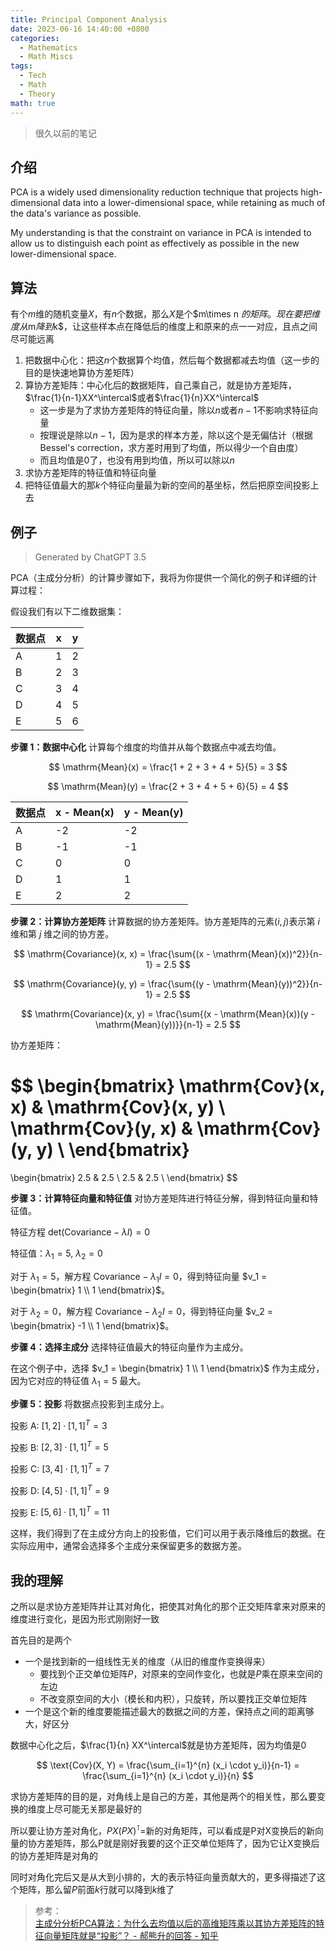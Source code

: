 ```yaml
---
title: Principal Component Analysis
date: 2023-06-16 14:40:00 +0800
categories:
  - Mathematics
  - Math Miscs
tags:
  - Tech
  - Math
  - Theory
math: true
---
```


> 很久以前的笔记

## 介绍

PCA is a widely used dimensionality reduction technique that projects high-dimensional data into a lower-dimensional space, while retaining as much of the data's variance as possible. 

My understanding is that the constraint on variance in PCA is intended to allow us to distinguish each point as effectively as possible in the new lower-dimensional space.

## 算法

有个$m$维的随机变量$X$，有$n$个数据，那么$X$是个$m\times n
$的矩阵。现在要把维度从$m$降到$k$，让这些样本点在降低后的维度上和原来的点一一对应，且点之间尽可能远离

1. 把数据中心化：把这$n$个数据算个均值，然后每个数据都减去均值（这一步的目的是快速地算协方差矩阵）
2. 算协方差矩阵：中心化后的数据矩阵，自己乘自己，就是协方差矩阵，$\frac{1}{n-1}XX^\intercal$或者$\frac{1}{n}XX^\intercal$
   - 这一步是为了求协方差矩阵的特征向量，除以$n$或者$n-1$不影响求特征向量
   - 按理说是除以$n-1$，因为是求的样本方差，除以这个是无偏估计（根据Bessel's correction，求方差时用到了均值，所以得少一个自由度）
   - 而且均值是0了，也没有用到均值，所以可以除以$n$
3. 求协方差矩阵的特征值和特征向量
4. 把特征值最大的那$k$个特征向量最为新的空间的基坐标，然后把原空间投影上去

## 例子

> Generated by ChatGPT 3.5

PCA（主成分分析）的计算步骤如下，我将为你提供一个简化的例子和详细的计算过程：

假设我们有以下二维数据集：

| 数据点 | x  | y  |
|-------|----|----|
| A     | 1  | 2  |
| B     | 2  | 3  |
| C     | 3  | 4  |
| D     | 4  | 5  |
| E     | 5  | 6  |

**步骤 1：数据中心化**
计算每个维度的均值并从每个数据点中减去均值。

$$
\mathrm{Mean}(x) = \frac{1 + 2 + 3 + 4 + 5}{5} = 3
$$

$$
\mathrm{Mean}(y) = \frac{2 + 3 + 4 + 5 + 6}{5} = 4
$$

| 数据点 | x - Mean(x) | y - Mean(y) |
|-------|-------------|-------------|
| A     | -2          | -2          |
| B     | -1          | -1          |
| C     | 0           | 0           |
| D     | 1           | 1           |
| E     | 2           | 2           |

**步骤 2：计算协方差矩阵**
计算数据的协方差矩阵。协方差矩阵的元素$(i, j)$表示第 $i$ 维和第 $j$ 维之间的协方差。

$$
\mathrm{Covariance}(x, x) = \frac{\sum{(x - \mathrm{Mean}(x))^2}}{n-1} = 2.5
$$

$$
\mathrm{Covariance}(y, y) = \frac{\sum{(y - \mathrm{Mean}(y))^2}}{n-1} = 2.5
$$

$$
\mathrm{Covariance}(x, y) = \frac{\sum{(x - \mathrm{Mean}(x))(y - \mathrm{Mean}(y))}}{n-1} = 2.5
$$

协方差矩阵：

$$
\begin{bmatrix}
\mathrm{Cov}(x, x) & \mathrm{Cov}(x, y) \\
\mathrm{Cov}(y, x) & \mathrm{Cov}(y, y) \\
\end{bmatrix}
=
\begin{bmatrix}
2.5 & 2.5 \\
2.5 & 2.5 \\
\end{bmatrix}
$$

**步骤 3：计算特征向量和特征值**
对协方差矩阵进行特征分解，得到特征向量和特征值。

特征方程 $\mathrm{det}(\mathrm{Covariance} - \lambda I) = 0$

特征值：$\lambda_1 = 5$, $\lambda_2 = 0$

对于 $\lambda_1 = 5$，解方程 $\mathrm{Covariance} - \lambda_1 I = 0$，得到特征向量 $v_1 = \begin{bmatrix} 1 \\ 1 \end{bmatrix}$。

对于 $\lambda_2 = 0$，解方程 $\mathrm{Covariance} - \lambda_2 I = 0$，得到特征向量 $v_2 = \begin{bmatrix} -1 \\ 1 \end{bmatrix}$。


**步骤 4：选择主成分**
选择特征值最大的特征向量作为主成分。

在这个例子中，选择 $v_1 = \begin{bmatrix} 1 \\ 1 \end{bmatrix}$ 作为主成分，因为它对应的特征值 $\lambda_1 = 5$ 最大。

**步骤 5：投影**
将数据点投影到主成分上。

投影 A: $[1, 2]\cdot [1, 1]^T=3$

投影 B: $[2, 3]\cdot [1, 1]^T = 5$

投影 C: $[3, 4] \cdot [1, 1]^T = 7$

投影 D: $[4, 5] \cdot [1, 1]^T = 9$

投影 E: $[5, 6] \cdot [1, 1]^T = 11$

这样，我们得到了在主成分方向上的投影值，它们可以用于表示降维后的数据。在实际应用中，通常会选择多个主成分来保留更多的数据方差。

## 我的理解

之所以是求协方差矩阵并让其对角化，把使其对角化的那个正交矩阵拿来对原来的维度进行变化，是因为形式刚刚好一致

首先目的是两个
- 一个是找到新的一组线性无关的维度（从旧的维度作变换得来）
  - 要找到个正交单位矩阵$P$，对原来的空间作变化，也就是$P$乘在原来空间的左边
  - 不改变原空间的大小（模长和内积），只旋转，所以要找正交单位矩阵
- 一个是这个新的维度要能描述最大的数据之间的方差，保持点之间的距离够大，好区分


数据中心化之后，$\frac{1}{n} XX^\intercal$就是协方差矩阵，因为均值是0

$$
\text{Cov}(X, Y) = \frac{\sum_{i=1}^{n} (x_i \cdot y_i)}{n-1} = \frac{\sum_{i=1}^{n} (x_i \cdot y_i)}{n}
$$

求协方差矩阵的目的是，对角线上是自己的方差，其他是两个的相关性，那么要变换的维度上尽可能无关那是最好的

所以要让协方差对角化，$PX(PX)^\intercal$=新的对角矩阵，可以看成是P对X变换后的新向量的协方差矩阵，那么P就是刚好我要的这个正交单位矩阵了，因为它让X变换后的协方差矩阵是对角的

同时对角化完后又是从大到小排的，大的表示特征向量贡献大的，更多得描述了这个矩阵，那么留$P$前面$k$行就可以降到$k$维了

> 参考：  
> [主成分分析PCA算法：为什么去均值以后的高维矩阵乘以其协方差矩阵的特征向量矩阵就是“投影”？ - 郝熊升的回答 - 知乎 ](https://www.zhihu.com/question/30094611/answer/140493047 )